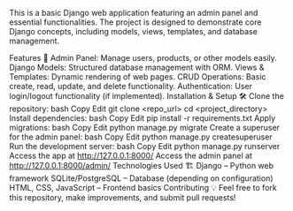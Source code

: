 This is a basic Django web application featuring an admin panel and essential functionalities. The project is designed to demonstrate core Django concepts, including models, views, templates, and database management.

Features 🚀
Admin Panel: Manage users, products, or other models easily.
Django Models: Structured database management with ORM.
Views & Templates: Dynamic rendering of web pages.
CRUD Operations: Basic create, read, update, and delete functionality.
Authentication: User login/logout functionality (if implemented).
Installation & Setup 🛠
Clone the repository:
bash
Copy
Edit
git clone <repo_url>
cd <project_directory>
Install dependencies:
bash
Copy
Edit
pip install -r requirements.txt
Apply migrations:
bash
Copy
Edit
python manage.py migrate
Create a superuser for the admin panel:
bash
Copy
Edit
python manage.py createsuperuser
Run the development server:
bash
Copy
Edit
python manage.py runserver
Access the app at http://127.0.0.1:8000/
Access the admin panel at http://127.0.0.1:8000/admin/
Technologies Used 🏗
Django – Python web framework
SQLite/PostgreSQL – Database (depending on configuration)
HTML, CSS, JavaScript – Frontend basics
Contributing 💡
Feel free to fork this repository, make improvements, and submit pull requests!
